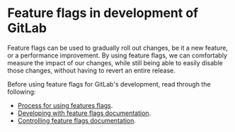 # Feature flags in development of GitLab

Feature flags can be used to gradually roll out changes, be
it a new feature, or a performance improvement. By using feature flags, we can
comfortably measure the impact of our changes, while still being able to easily
disable those changes, without having to revert an entire release.

Before using feature flags for GitLab's development, read through the following:

- [Process for using features flags](process.md).
- [Developing with feature flags documentation](development.md).
- [Controlling feature flags documentation](controls.md).
